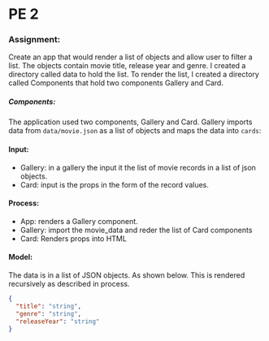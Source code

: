 # PE 2

### Assignment: 

Create an app that would render a list of objects and allow user to filter a list. The objects contain movie title, release 
year and genre. I created a directory called data to hold the list. To render the list, I created a directory called Components
that hold two components Gallery and Card. 

##### Components:

The application used two components, Gallery and Card. Gallery imports data from `data/movie.json` as a list of objects 
and maps the data into `cards`: 

#### Input: 

- Gallery: in a gallery the input it the list of movie records in a list of json objects.  
- Card: input is the props in the form of the record values. 

#### Process: 

- App: renders a Gallery component.
- Gallery: import the movie_data and reder the list of Card components
- Card: Renders props into HTML

#### Model: 

The data is in a list of JSON objects. As shown below. This is rendered recursively as described in process. 

```json
{
  "title": "string", 
  "genre": "string",
  "releaseYear": "string"
}
```